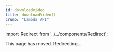 ```yaml
---
id: downloadvideo
title: downloadVideo()
crumb: "Lambda API"
---
```


import Redirect from '../../components/Redirect';

This page has moved. Redirecting...

<Redirect redirect="/docs/lambda/downloadmedia"/>
